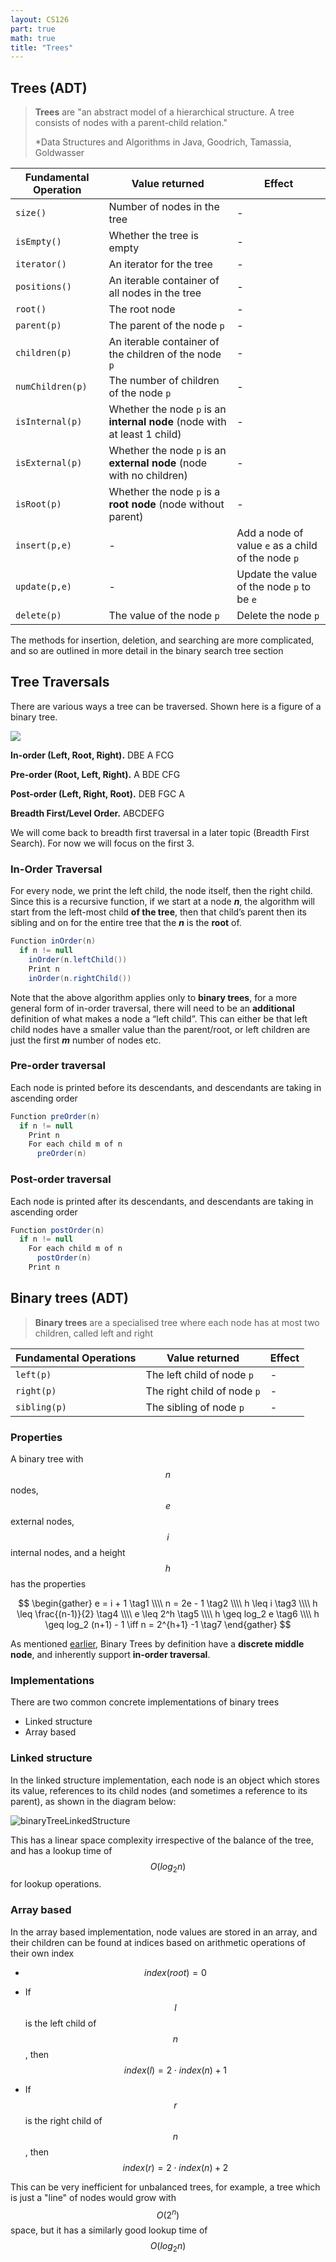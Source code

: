 ```yaml
---
layout: CS126
part: true
math: true
title: "Trees"
---
```



## Trees (ADT)
> **Trees** are "an abstract model of a hierarchical structure. A tree consists of nodes with a parent-child relation." 
>
> *Data Structures and Algorithms in Java, Goodrich, Tamassia, Goldwasser

| Fundamental Operation | Value returned                                               | Effect                                             |
| --------------------- | ------------------------------------------------------------ | -------------------------------------------------- |
| `size()`              | Number of nodes in the tree                                  | -                                                  |
| `isEmpty()`           | Whether the tree is empty                                    | -                                                  |
| `iterator()`          | An iterator for the tree                                     | -                                                  |
| `positions()`         | An iterable container of all nodes in the tree               | -                                                  |
| `root()`              | The root node                                                | -                                                  |
| `parent(p)`           | The parent of the node `p`                                   | -                                                  |
| `children(p)`         | An iterable container of the children of the node `p`        | -                                                  |
| `numChildren(p)`      | The number of children of the node `p`                       | -                                                  |
| `isInternal(p)`       | Whether the node `p` is an **internal node** (node with at least 1 child) | -                                                  |
| `isExternal(p)`       | Whether the node `p` is an **external node** (node with no children) | -                                                  |
| `isRoot(p)`           | Whether the node `p` is a **root node** (node without parent) | -                                                  |
| `insert(p,e)`         | -                                                            | Add a node of value `e` as a child of the node `p` |
| `update(p,e)`         | -                                                            | Update the value of the node `p` to be `e`         |
| `delete(p)`           | The value of the node `p`                                    | Delete the node `p`                                |

The methods for insertion, deletion, and searching are more complicated, and so are outlined in more detail in the binary search tree section

## Tree Traversals

There are various ways a tree can be traversed. Shown here is a figure of a binary tree. 

<img src="https://mermaid.ink/svg/eyJjb2RlIjoiZ3JhcGggVEQ7XG5cdEEgLS0tIEI7XG5cdEEgLS0tIEM7XG5cdEIgLS0tIEQ7XG5cdEIgLS0tIEU7IFxuXHRDIC0tLSBGO1xuXHRDIC0tLSBHO1xuIiwibWVybWFpZCI6eyJ0aGVtZSI6ImRlZmF1bHQifSwidXBkYXRlRWRpdG9yIjpmYWxzZX0" class="center"/>

**In-order (Left, Root, Right).** DBE A FCG

**Pre-order (Root, Left, Right).** A BDE CFG

**Post-order (Left, Right, Root).** DEB FGC A

**Breadth First/Level Order.** ABCDEFG

We will come back to breadth first traversal in a later topic (Breadth First Search). For now we will focus on the first 3.

### In-Order Traversal

For every node, we print the left child, the node itself, then the right child. Since this is a recursive function, if we start at a node ***n***, the algorithm will start from the left-most child **of the tree**, then that child’s parent then its sibling and on for the entire tree that the ***n*** is the **root** of.

```java
Function inOrder(n)
  if n != null
    inOrder(n.leftChild())
    Print n
    inOrder(n.rightChild())
```

Note that the above algorithm applies only to **binary trees**, for a more general form of in-order traversal, there will need to be an **additional** definition of what makes a node a “left child”. This can either be that left child nodes have a smaller value than the parent/root, or left children are just the first ***m*** number of nodes etc. 

### Pre-order traversal

Each node is printed before its descendants, and descendants are taking in ascending order
```java
Function preOrder(n)
  if n != null
    Print n
    For each child m of n
      preOrder(n)
```

### Post-order traversal

Each node is printed after its descendants, and descendants are taking in ascending order
```java
Function postOrder(n)
  if n != null
    For each child m of n
      postOrder(n)
    Print n
```

## Binary trees (ADT)

> **Binary trees** are a specialised tree where each node has at most two children, called left and right

| Fundamental Operations | Value returned              | Effect |
| ---------------------- | --------------------------- | ------ |
| `left(p)`              | The left child of node `p`  | -      |
| `right(p)`             | The right child of node `p` | -      |
| `sibling(p)`           | The sibling of node `p`     | -      |

### Properties

A binary tree with $$n$$ nodes, $$e$$ external nodes, $$i$$ internal nodes, and a height $$h$$ has the properties

$$
\begin{gather}
e = i + 1 \tag1
\\\\ n = 2e - 1 \tag2 
\\\\ h \leq i \tag3
\\\\ h \leq \frac{(n-1)}{2} \tag4
\\\\ e \leq 2^h \tag5
\\\\ h \geq log_2 e \tag6
\\\\ h \geq log_2 (n+1) - 1 \iff n = 2^{h+1} -1 \tag7
\end{gather}
$$

As mentioned [earlier](#in-order-traversal), Binary Trees by definition have a **discrete middle node**, and inherently support **in-order traversal**.

### Implementations

There are two common concrete implementations of binary trees

- Linked structure
- Array based

### Linked structure

In the linked structure implementation, each node is an object which stores its value, references to its child nodes (and sometimes a reference to its parent), as shown in the diagram below:

<img src="./images/binaryTreeLinkedStructure.png" alt="binaryTreeLinkedStructure" class="center"/>

This has a linear space complexity irrespective of the balance of the tree, and has a lookup time of $$O(log_2n)$$ for lookup operations.

### Array based

In the array based implementation, node values are stored in an array, and their children can be found at indices based on arithmetic operations of their own index

- $$index(root) = 0$$

- If $$l$$ is the left child of $$n$$, then $$index(l) = 2 \cdot index(n) + 1$$
- If $$r$$ is the right child of $$n$$, then $$index(r) = 2 \cdot index(n) + 2$$

This can be very inefficient for unbalanced trees, for example, a tree which is just a "line" of nodes would grow with $$O(2^n)$$ space, but it has a similarly good lookup time of $$O(log_2n)$$ 
